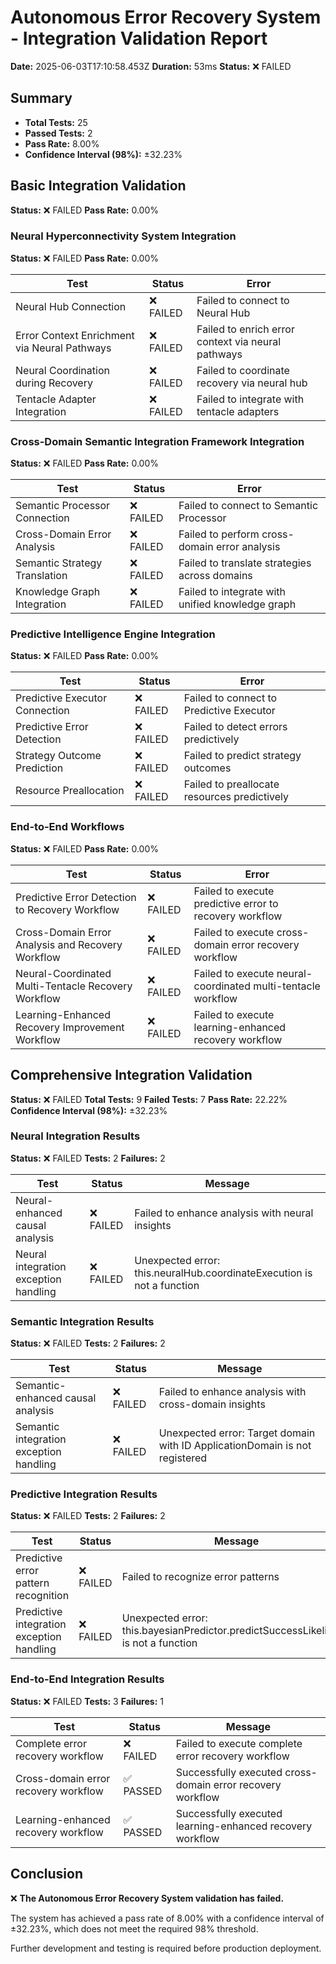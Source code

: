 # Autonomous Error Recovery System - Integration Validation Report

**Date:** 2025-06-03T17:10:58.453Z
**Duration:** 53ms
**Status:** ❌ FAILED

## Summary

- **Total Tests:** 25
- **Passed Tests:** 2
- **Pass Rate:** 8.00%
- **Confidence Interval (98%):** ±32.23%

## Basic Integration Validation

**Status:** ❌ FAILED
**Pass Rate:** 0.00%

### Neural Hyperconnectivity System Integration

**Status:** ❌ FAILED
**Pass Rate:** 0.00%

| Test | Status | Error |
| ---- | ------ | ----- |
| Neural Hub Connection | ❌ FAILED | Failed to connect to Neural Hub |
| Error Context Enrichment via Neural Pathways | ❌ FAILED | Failed to enrich error context via neural pathways |
| Neural Coordination during Recovery | ❌ FAILED | Failed to coordinate recovery via neural hub |
| Tentacle Adapter Integration | ❌ FAILED | Failed to integrate with tentacle adapters |

### Cross-Domain Semantic Integration Framework Integration

**Status:** ❌ FAILED
**Pass Rate:** 0.00%

| Test | Status | Error |
| ---- | ------ | ----- |
| Semantic Processor Connection | ❌ FAILED | Failed to connect to Semantic Processor |
| Cross-Domain Error Analysis | ❌ FAILED | Failed to perform cross-domain error analysis |
| Semantic Strategy Translation | ❌ FAILED | Failed to translate strategies across domains |
| Knowledge Graph Integration | ❌ FAILED | Failed to integrate with unified knowledge graph |

### Predictive Intelligence Engine Integration

**Status:** ❌ FAILED
**Pass Rate:** 0.00%

| Test | Status | Error |
| ---- | ------ | ----- |
| Predictive Executor Connection | ❌ FAILED | Failed to connect to Predictive Executor |
| Predictive Error Detection | ❌ FAILED | Failed to detect errors predictively |
| Strategy Outcome Prediction | ❌ FAILED | Failed to predict strategy outcomes |
| Resource Preallocation | ❌ FAILED | Failed to preallocate resources predictively |

### End-to-End Workflows

**Status:** ❌ FAILED
**Pass Rate:** 0.00%

| Test | Status | Error |
| ---- | ------ | ----- |
| Predictive Error Detection to Recovery Workflow | ❌ FAILED | Failed to execute predictive error to recovery workflow |
| Cross-Domain Error Analysis and Recovery Workflow | ❌ FAILED | Failed to execute cross-domain error recovery workflow |
| Neural-Coordinated Multi-Tentacle Recovery Workflow | ❌ FAILED | Failed to execute neural-coordinated multi-tentacle workflow |
| Learning-Enhanced Recovery Improvement Workflow | ❌ FAILED | Failed to execute learning-enhanced recovery workflow |

## Comprehensive Integration Validation

**Status:** ❌ FAILED
**Total Tests:** 9
**Failed Tests:** 7
**Pass Rate:** 22.22%
**Confidence Interval (98%):** ±32.23%

### Neural Integration Results

**Status:** ❌ FAILED
**Tests:** 2
**Failures:** 2

| Test | Status | Message |
| ---- | ------ | ------- |
| Neural-enhanced causal analysis | ❌ FAILED | Failed to enhance analysis with neural insights |
| Neural integration exception handling | ❌ FAILED | Unexpected error: this.neuralHub.coordinateExecution is not a function |

### Semantic Integration Results

**Status:** ❌ FAILED
**Tests:** 2
**Failures:** 2

| Test | Status | Message |
| ---- | ------ | ------- |
| Semantic-enhanced causal analysis | ❌ FAILED | Failed to enhance analysis with cross-domain insights |
| Semantic integration exception handling | ❌ FAILED | Unexpected error: Target domain with ID ApplicationDomain is not registered |

### Predictive Integration Results

**Status:** ❌ FAILED
**Tests:** 2
**Failures:** 2

| Test | Status | Message |
| ---- | ------ | ------- |
| Predictive error pattern recognition | ❌ FAILED | Failed to recognize error patterns |
| Predictive integration exception handling | ❌ FAILED | Unexpected error: this.bayesianPredictor.predictSuccessLikelihood is not a function |

### End-to-End Integration Results

**Status:** ❌ FAILED
**Tests:** 3
**Failures:** 1

| Test | Status | Message |
| ---- | ------ | ------- |
| Complete error recovery workflow | ❌ FAILED | Failed to execute complete error recovery workflow |
| Cross-domain error recovery workflow | ✅ PASSED | Successfully executed cross-domain error recovery workflow |
| Learning-enhanced recovery workflow | ✅ PASSED | Successfully executed learning-enhanced recovery workflow |

## Conclusion

❌ **The Autonomous Error Recovery System validation has failed.**

The system has achieved a pass rate of 8.00% with a confidence interval of ±32.23%, which does not meet the required 98% threshold.

Further development and testing is required before production deployment.